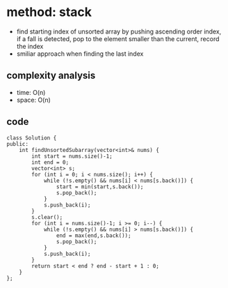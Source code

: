 # method: stack
- find starting index of unsorted array by pushing ascending order index, if a fall is detected, pop to the element smaller than the current, record the index
- smiliar approach when finding the last index

## complexity analysis
- time: O(n)
- space: O(n)

## code
```
class Solution {
public:
    int findUnsortedSubarray(vector<int>& nums) {
        int start = nums.size()-1;
        int end = 0;
        vector<int> s;
        for (int i = 0; i < nums.size(); i++) {
            while (!s.empty() && nums[i] < nums[s.back()]) {
                start = min(start,s.back());
                s.pop_back();
            }
            s.push_back(i);
        }
        s.clear();
        for (int i = nums.size()-1; i >= 0; i--) {
            while (!s.empty() && nums[i] > nums[s.back()]) {
                end = max(end,s.back());
                s.pop_back();
            }
            s.push_back(i);
        }
        return start < end ? end - start + 1 : 0;
    }
};
```

